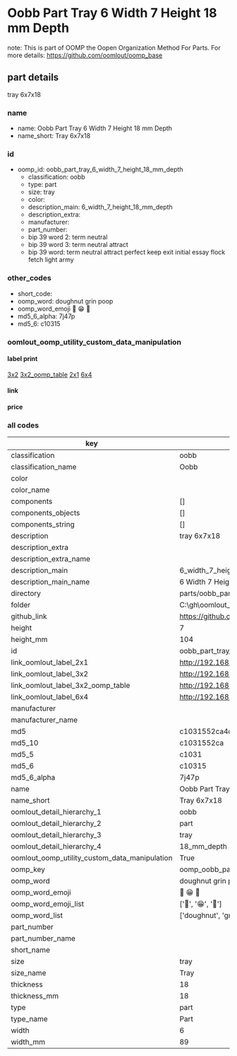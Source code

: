 # Oobb Part Tray 6 Width 7 Height 18 mm Depth  

note: This is part of OOMP the Oopen Organization Method For Parts. For more details: https://github.com/oomlout/oomp_base

##  part details
  



tray 6x7x18



### name
* name: Oobb Part Tray 6 Width 7 Height 18 mm Depth
* name_short: Tray 6x7x18 
### id
* oomp_id: oobb_part_tray_6_width_7_height_18_mm_depth
  * classification: oobb
  * type: part
  * size: tray
  * color: 
  * description_main: 6_width_7_height_18_mm_depth
  * description_extra: 
  * manufacturer: 
  * part_number: 
  * bip 39 word 2: term neutral
  * bip 39 word 3: term neutral attract
  * bip 39 word: term neutral attract perfect keep exit initial essay flock fetch light army

### other_codes
* short_code: 
* oomp_word: doughnut grin poop
* oomp_word_emoji :doughnut: :grin: :poop:
* md5_6_alpha: 7j47p
* md5_6: c10315






### oomlout_oomp_utility_custom_data_manipulation
#### label print
[3x2](http://192.168.1.245:1112/?label=oomp%207j47p)
[3x2_oomp_table](http://192.168.1.108:1112/?label=oomp%207j47p)
[2x1](http://192.168.1.242:1112/?label=oomp%207j47p)
[6x4](http://192.168.1.55:1112/?label=oomp%207j47p)    

#### link

                              

#### price







### all codes 
| key | value |  
| --- | --- |  
| classification | oobb |  
| classification_name | Oobb |  
| color |  |  
| color_name |  |  
| components | [] |  
| components_objects | [] |  
| components_string | [] |  
| description | tray 6x7x18 |  
| description_extra |  |  
| description_extra_name |  |  
| description_main | 6_width_7_height_18_mm_depth |  
| description_main_name | 6 Width 7 Height 18 mm Depth |  
| directory | parts/oobb_part_tray_6_width_7_height_18_mm_depth |  
| folder | C:\gh\oomlout_oobb_version_4_generated_parts\parts\oobb_part_tray_6_width_7_height_18_mm_depth |  
| github_link | https://github.com/oomlout/oomlout_oomp_part_src/tree/main/parts/oobb_part_tray_6_width_7_height_18_mm_depth |  
| height | 7 |  
| height_mm | 104 |  
| id | oobb_part_tray_6_width_7_height_18_mm_depth |  
| link_oomlout_label_2x1 | http://192.168.1.242:1112/?label=oomp%207j47p |  
| link_oomlout_label_3x2 | http://192.168.1.245:1112/?label=oomp%207j47p |  
| link_oomlout_label_3x2_oomp_table | http://192.168.1.108:1112/?label=oomp%207j47p |  
| link_oomlout_label_6x4 | http://192.168.1.55:1112/?label=oomp%207j47p |  
| manufacturer |  |  
| manufacturer_name |  |  
| md5 | c1031552ca4d2e7d3fbcea301da53efb |  
| md5_10 | c1031552ca |  
| md5_5 | c1031 |  
| md5_6 | c10315 |  
| md5_6_alpha | 7j47p |  
| name | Oobb Part Tray 6 Width 7 Height 18 mm Depth |  
| name_short | Tray 6x7x18  |  
| oomlout_detail_hierarchy_1 | oobb |  
| oomlout_detail_hierarchy_2 | part |  
| oomlout_detail_hierarchy_3 | tray |  
| oomlout_detail_hierarchy_4 | 18_mm_depth |  
| oomlout_oomp_utility_custom_data_manipulation | True |  
| oomp_key | oomp_oobb_part_tray_6_width_7_height_18_mm_depth |  
| oomp_word | doughnut grin poop |  
| oomp_word_emoji | :doughnut: :grin: :poop: |  
| oomp_word_emoji_list | [':doughnut:', ':grin:', ':poop:'] |  
| oomp_word_list | ['doughnut', 'grin', 'poop'] |  
| part_number |  |  
| part_number_name |  |  
| short_name |  |  
| size | tray |  
| size_name | Tray |  
| thickness | 18 |  
| thickness_mm | 18 |  
| type | part |  
| type_name | Part |  
| width | 6 |  
| width_mm | 89 |  
